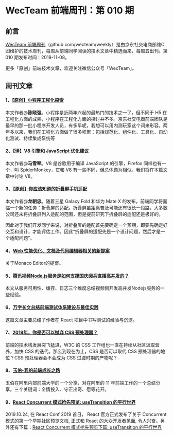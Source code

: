 


# WecTeam 前端周刊：第 010 期

## 前言

[WecTeam 前端周刊](https://github.com/wecteam/weekly)（github.com/wecteam/weekly）是由京东社交电商部维C团维护的技术周刊，每周从前端同学阅读的技术文章中精选而来，每周五出刊。第 010 期发布时间：2019-11-08。

更多「原创」前端技术文章，欢迎关注微信公众号「WecTeam」。

## 周刊文章

#### 1、[【原创】小程序工程化探索](https://mp.weixin.qq.com/s/_NSJTQ-4-8gTnwTVK-tn0A)

本文作者@**陈晓强**。小程序是近两年兴起的最热门的技术之一了，但不同于 H5 在工程化方面的成熟，小程序在工程化方面的探讨并不多。京东社交电商前端团队是最早的那一批小程序开发人员，有多早呢，我想可以用内测玩家这个词来形容。两年多以来，我们在工程化方面做了很多积累：包括规范化、组件化、工具化、自动化测试、持续集成系统等

#### 2、[【译】V8 引擎和 JavaScript 优化建议](https://mp.weixin.qq.com/s/W6y_C0SzrFph7o59WIwUzQ)

本文作者@**马雪琴**。V8 是谷歌用于编译 JavaScript 的引擎，Firefox 同样也有一个，叫 SpiderMonkey，它和 V8 有一些不同，但总体颇为相似。我们将在本篇文章中讨论 V8。

#### 3、[【原创】你应该知道的折叠屏手机适配](https://mp.weixin.qq.com/s/FKHZeT2zZgn4SrEvxrxINA)

本文作者@**龙朝忠**。随着三星 Galaxy Fold 和华为 Mate X 的发布，前端同学将面临一个新的任务：折叠屏的适配。折叠屏虽距离普及可能还有很长一段路，大多数公司还未将折叠屏列入适配的范围，但是提前研究下折叠屏的适配还是极好的。

因此对于我们开发同学来说，对折叠屏的适配首先要确定一个预期，即要先确定好交互和设计，才能评估工作。因此“折叠屏的适配先是一个设计问题，然后才是一个适配问题”。

#### 4、[Web 性能优化、文档及代码编辑器相关的新提案](https://mp.weixin.qq.com/s/OnTyKDIDIOcMJ5ZDhydYIQ)

关于Monaco Editor的提案。

#### 5、[腾讯视频Node.js服务是如何支撑国庆阅兵直播高并发的？](https://mp.weixin.qq.com/s/WKhALCAarFNOCQylBUryfQ)

本文从服务可用性、缓存、日志三个维度总结视频侧开发高并发Nodejs服务的一些经验。

#### 6、[万字长文总结前端测试体系建设与最佳实践](https://mp.weixin.qq.com/s/4oxdWm_wg59riJD4RBE_zg)

这篇文章主要总结了作者在 React 项目中书写测试的经验与沉淀。

#### 7、[2019年，你是否可以抛弃 CSS 预处理器？](https://aotu.io/notes/2019/10/29/css-preprocessor/)

前端的技术栈发展突飞猛进，W3C 的 CSS 工作组也一直在持续从社区汲取营养，加快 CSS 的迭代。那么到现在为止，CSS 是否可以取代 CSS 预处理器的地位？CSS 预处理器会不会成为 CSS 过渡时期的产物呢？

#### 8、[玉伯-我的前端成长之路](https://www.yuque.com/yubo/morning/grow-up-at-alibaba)

玉伯在阿里内部前端大学的一个分享，对在阿里的 11 年前端工作的一个总结分享。三个关键词：全情投入、守正出奇、愿等花开。

#### 9、[React Concurrent 模式抢先预览: useTransition 的平行世界](https://juejin.im/entry/5db65f80518825647313b0d8)

2019.10.24, 在 React Conf 2019 首日， React 官方正式发布了关于 Concurrent 模式的第一个早期社区预览文档, 正式和 React 的大众开发者见面, 令人兴奋。另外还有下篇：[React Concurrent 模式抢先预览下篇: useTransition 的平行世界](https://juejin.im/post/5dbee8e7e51d4558040f0830)

